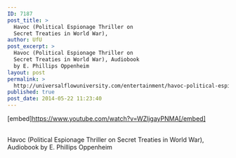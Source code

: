 ```yaml
---
ID: 7187
post_title: >
  Havoc (Political Espionage Thriller on
  Secret Treaties in World War),
author: UfU
post_excerpt: >
  Havoc (Political Espionage Thriller on
  Secret Treaties in World War), Audiobook
  by E. Phillips Oppenheim
layout: post
permalink: >
  http://universalflowuniversity.com/entertainment/havoc-political-espionage-thriller-on-secret-treaties-in-world-war/
published: true
post_date: 2014-05-22 11:23:40
---
```

[embed]https://www.youtube.com/watch?v=WZljgayPNMA[/embed]</br></br>
<p>Havoc (Political Espionage Thriller on Secret Treaties in World War), Audiobook by E. Phillips Oppenheim</p>